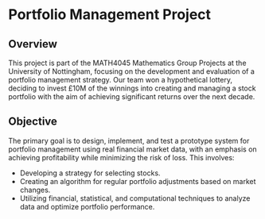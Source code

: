# Portfolio Management Project

## Overview

This project is part of the MATH4045 Mathematics Group Projects at the University of Nottingham, focusing on the development and evaluation of a portfolio management strategy. Our team won a hypothetical lottery, deciding to invest £10M of the winnings into creating and managing a stock portfolio with the aim of achieving significant returns over the next decade.

## Objective

The primary goal is to design, implement, and test a prototype system for portfolio management using real financial market data, with an emphasis on achieving profitability while minimizing the risk of loss. This involves:

- Developing a strategy for selecting stocks.
- Creating an algorithm for regular portfolio adjustments based on market changes.
- Utilizing financial, statistical, and computational techniques to analyze data and optimize portfolio performance.

